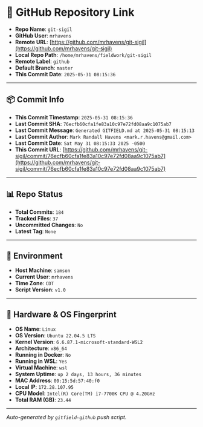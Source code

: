 # 🔗 GitHub Repository Link

- **Repo Name**: `git-sigil`
- **GitHub User**: `mrhavens`
- **Remote URL**: [https://github.com/mrhavens/git-sigil](https://github.com/mrhavens/git-sigil)
- **Local Repo Path**: `/home/mrhavens/fieldwork/git-sigil`
- **Remote Label**: `github`
- **Default Branch**: `master`
- **This Commit Date**: `2025-05-31 08:15:36`

---

## 📦 Commit Info

- **This Commit Timestamp**: `2025-05-31 08:15:36`
- **Last Commit SHA**: `76ecfb60cfa1fe83a10c97e72fd08aa9c1075ab7`
- **Last Commit Message**: `Generated GITFIELD.md at 2025-05-31 08:15:13`
- **Last Commit Author**: `Mark Randall Havens <mark.r.havens@gmail.com>`
- **Last Commit Date**: `Sat May 31 08:15:33 2025 -0500`
- **This Commit URL**: [https://github.com/mrhavens/git-sigil/commit/76ecfb60cfa1fe83a10c97e72fd08aa9c1075ab7](https://github.com/mrhavens/git-sigil/commit/76ecfb60cfa1fe83a10c97e72fd08aa9c1075ab7)

---

## 📊 Repo Status

- **Total Commits**: `184`
- **Tracked Files**: `37`
- **Uncommitted Changes**: `No`
- **Latest Tag**: `None`

---

## 🧭 Environment

- **Host Machine**: `samson`
- **Current User**: `mrhavens`
- **Time Zone**: `CDT`
- **Script Version**: `v1.0`

---

## 🧬 Hardware & OS Fingerprint

- **OS Name**: `Linux`
- **OS Version**: `Ubuntu 22.04.5 LTS`
- **Kernel Version**: `6.6.87.1-microsoft-standard-WSL2`
- **Architecture**: `x86_64`
- **Running in Docker**: `No`
- **Running in WSL**: `Yes`
- **Virtual Machine**: `wsl`
- **System Uptime**: `up 2 days, 13 hours, 36 minutes`
- **MAC Address**: `00:15:5d:57:40:f0`
- **Local IP**: `172.28.107.95`
- **CPU Model**: `Intel(R) Core(TM) i7-7700K CPU @ 4.20GHz`
- **Total RAM (GB)**: `23.44`

---

_Auto-generated by `gitfield-github` push script._
